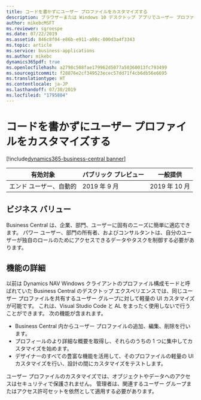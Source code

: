 ```yaml
---
title: コードを書かずにユーザー プロファイルをカスタマイズする
description: ブラウザーまたは Windows 10 デスクトップ アプリでユーザー プロファイルを追加およびカスタマイズします。
author: mikebcMSFT
ms.reviewer: sgroespe
ms.date: 07/22/2019
ms.assetid: 846c8f04-e86b-e911-a98c-000d3a4f3343
ms.topic: article
ms.service: business-applications
ms.author: mikebc
dynamics365pdf: true
ms.openlocfilehash: a2798c508fae179962d5077a50360013fc793499
ms.sourcegitcommit: f28876e2cf349523ecec57dd71f4cb6db56e6695
ms.translationtype: HT
ms.contentlocale: ja-JP
ms.lasthandoff: 07/30/2019
ms.locfileid: "1795804"
---
```

# <a name="customize-a-user-profile-without-writing-code"></a>コードを書かずにユーザー プロファイルをカスタマイズする
[!include[dynamics365-business-central banner](../includes/dynamics365-business-central.md)]

| 有効対象    |  パブリック プレビュー | 一般提供 | 
| ---------- | ---------- |---------- |
|エンド ユーザー、自動的|2019 年 9 月| 2019 年 10 月|


## <a name="business-value"></a>ビジネス バリュー
<!-- bv start -->
Business Central は、企業、部門、ユーザーに固有のニーズに簡単に適応できます。 パワー ユーザー、部門の所有者、およびコンサルタントは、自分のユーザーが独自のロールのためにアクセスできるデータやタスクを制御する必要があります。
<!-- bv end -->



## <a name="feature-details"></a>機能の詳細
<!--feature detail start -->
以前は Dynamics NAV Windows クライアントのプロファイル構成モードと呼ばれていた Business Central のデスクトップ エクスペリエンスでは、同じユーザー プロファイルを共有するユーザー グループに対して軽量の UI カスタマイズが可能です。 これは、Visual Studio Code と AL をまったく使用しないで行うことができます。 次の機能が含まれます。

  - Business Central 内からユーザー プロファイルの追加、編集、削除を行います。  
  - プロフィールのより詳細な概要を取得し、それらのうちの 1 つに集中してカスタマイズを始めます。  
  - デザイナーのすべての豊富な機能を活用して、そのプロファイルの軽量の UI カスタマイズを行い、設計の間にカスタマイズをテストします。  

ユーザー プロファイルのカスタマイズでは、オブジェクトやデータへのアクセスはセキュリティで保護されません。 管理者は、関連するユーザー グループまたはアクセス許可セットを依然として適用する必要があります。
<!--feature detail end -->












